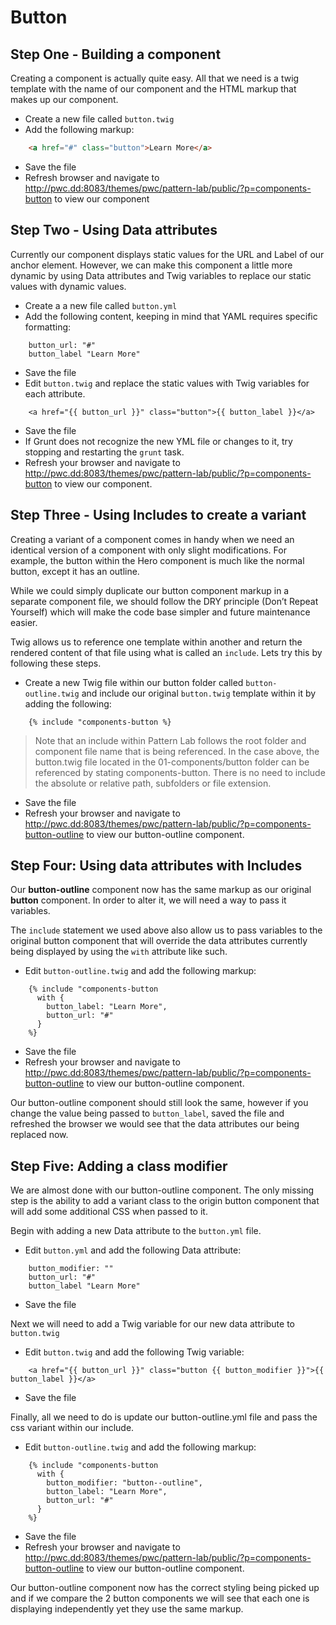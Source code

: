 # Button

## Step One - Building a component

Creating a component is actually quite easy.  All that we need is a twig template with the name of our component and the HTML markup that makes up our component.


- Create a new file called `button.twig`
- Add the following markup:


```html
    <a href="#" class="button">Learn More</a>
```

- Save the file
- Refresh browser and navigate to http://pwc.dd:8083/themes/pwc/pattern-lab/public/?p=components-button to view our component
## Step Two - Using Data attributes

Currently our component displays static values for the URL and Label of our anchor element.  However, we can make this component a little more dynamic by using Data attributes and Twig variables to replace our static values with dynamic values.


- Create a a new file called `button.yml`
- Add the following content, keeping in mind that YAML requires specific formatting:

```
    button_url: "#"
    button_label "Learn More"
```

- Save the file
- Edit `button.twig` and replace the static values with Twig variables for each attribute.

```
    <a href="{{ button_url }}" class="button">{{ button_label }}</a>
```

- Save the file
- If Grunt does not recognize the new YML file or changes to it, try stopping and restarting the `grunt` task.
- Refresh your browser and navigate to http://pwc.dd:8083/themes/pwc/pattern-lab/public/?p=components-button to view our component.


## Step Three - Using Includes to create a variant

Creating a variant of a component comes in handy when we need an identical version of a component with only slight modifications.  For example, the button within the Hero component is much like the normal button, except it has an outline.

While we could simply duplicate our button component markup in a separate component file,  we should follow the DRY principle (Don’t Repeat Yourself) which will make the code base simpler and future maintenance easier.

Twig allows us to reference one template within another and return the rendered content of that file using what is called an `include`.  Lets try this by following these steps.


- Create a new Twig file within our button folder called `button-outline.twig` and include our original `button.twig` template within it by adding the following:

```
    {% include "components-button %}
```

> Note that an include within Pattern Lab follows the root folder and component file name that is being referenced.  In the case above, the button.twig file located in the 01-components/button folder can be referenced by stating components-button.  There is no need to include the absolute or relative path, subfolders or file extension.


- Save the file
- Refresh your browser and navigate to http://pwc.dd:8083/themes/pwc/pattern-lab/public/?p=components-button-outline to view our button-outline component.


## Step Four: Using data attributes with Includes

Our **button-outline** component now has the same markup as our original **button** component.  In order to alter it, we will need a way to pass it variables.

The `include` statement we used above also allow us to pass variables to the original button component that will override the data attributes currently being displayed by using the `with` attribute like such.


- Edit `button-outline.twig` and add the following markup:

```
    {% include "components-button
      with {
        button_label: "Learn More",
        button_url: "#"
      }
    %}
```

- Save the file
- Refresh your browser and navigate to http://pwc.dd:8083/themes/pwc/pattern-lab/public/?p=components-button-outline to view our button-outline component.

Our button-outline component should still look the same, however if you change the value being passed to `button_label`, saved the file and refreshed the browser we would see that the data attributes our being replaced now.


## Step Five: Adding a class modifier

We are almost done with our button-outline component.  The only missing step is the ability to add a variant class to the origin button component that will add some additional CSS when passed to it.

Begin with adding a new Data attribute to the `button.yml` file.


- Edit `button.yml` and add the following Data attribute:

```
    button_modifier: ""
    button_url: "#"
    button_label "Learn More"
```

- Save the file

Next we will need to add a Twig variable for our new data attribute to `button.twig`


- Edit `button.twig` and add the following Twig variable:

```
    <a href="{{ button_url }}" class="button {{ button_modifier }}">{{ button_label }}</a>
```

- Save the file

Finally, all we need to do is update our button-outline.yml file and pass the css variant within our include.


- Edit `button-outline.twig` and add the following markup:

```
    {% include "components-button
      with {
        button_modifier: "button--outline",
        button_label: "Learn More",
        button_url: "#"
      }
    %}
```

- Save the file
- Refresh your browser and navigate to http://pwc.dd:8083/themes/pwc/pattern-lab/public/?p=components-button-outline to view our button-outline component.

Our button-outline component now has the correct styling being picked up and if we compare the 2 button components we will see that each one is displaying independently yet they use the same markup.
